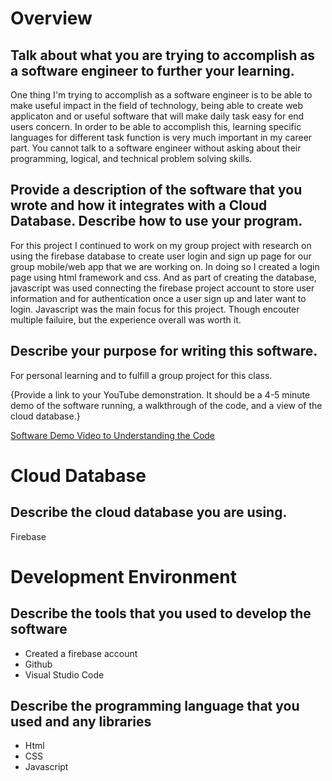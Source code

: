 # Overview

## Talk about what you are trying to accomplish as a software engineer to further your learning.


One thing I'm trying to accomplish as a software engineer is to be able to make useful impact in the field of technology, being able to create web applicaton and or useful software that will make daily task easy for end users concern. In order to be able to accomplish this, learning specific languages for different task function is very much important in my career part. You cannot talk to a software engineer without asking about their programming, logical, and technical problem solving skills.

## Provide a description of the software that you wrote and how it integrates with a Cloud Database. Describe how to use your program.

For this project I continued to work on my group project with research on using the firebase database to create user login and sign up page for our group mobile/web app that we are working on. In doing so I created a login page using html framework and css. And as part of creating the database, javascript was used connecting the firebase project account to store user information and for authentication once a user sign up and later want to login. Javascript was the main focus for this project. Though encouter multiple failuire, but the experience overall was worth it. 

## Describe your purpose for writing this software.

For personal learning and to fulfill a group project for this class. 

{Provide a link to your YouTube demonstration. It should be a 4-5 minute demo of the software running, a walkthrough of the code, and a view of the cloud database.}

[Software Demo Video to Understanding the Code](https://youtu.be/f9dk9lCkoYo)

# Cloud Database

## Describe the cloud database you are using.

Firebase


# Development Environment

## Describe the tools that you used to develop the software
- Created a firebase account
- Github
- Visual Studio Code

## Describe the programming language that you used and any libraries
- Html
- CSS
- Javascript
